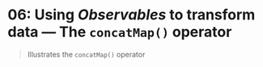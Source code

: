 # 06: Using *Observables* to transform data &mdash; The `concatMap()` operator
> Illustrates the `concatMap()` operator

